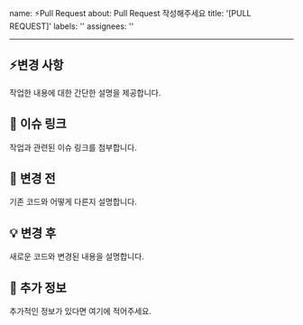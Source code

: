 name: ⚡️Pull Request
about: Pull Request 작성해주세요
title: '[PULL REQUEST]'
labels: ''
assignees: ''

---

## ⚡️변경 사항

작업한 내용에 대한 간단한 설명을 제공합니다.

## 🔗 이슈 링크

작업과 관련된 이슈 링크를 첨부합니다.

## 🏮 변경 전

기존 코드와 어떻게 다른지 설명합니다.

## 💡 변경 후

새로운 코드와 변경된 내용을 설명합니다.


## 🔎 추가 정보

추가적인 정보가 있다면 여기에 적어주세요.
